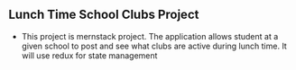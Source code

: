 ## Lunch Time School Clubs Project
  * This project is mernstack project. The application allows student at a given school to post and see what clubs are active during lunch time. It will use redux for state management